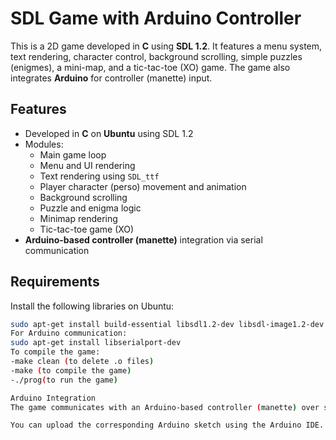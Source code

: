 # SDL Game with Arduino Controller

This is a 2D game developed in **C** using **SDL 1.2**. It features a menu system, text rendering, character control, background scrolling, simple puzzles (enigmes), a mini-map, and a tic-tac-toe (XO) game. The game also integrates **Arduino** for controller (manette) input.

## Features

- Developed in **C** on **Ubuntu** using SDL 1.2
- Modules:
  - Main game loop
  - Menu and UI rendering
  - Text rendering using `SDL_ttf`
  - Player character (perso) movement and animation
  - Background scrolling
  - Puzzle and enigma logic
  - Minimap rendering
  - Tic-tac-toe game (XO)
- **Arduino-based controller (manette)** integration via serial communication

## Requirements

Install the following libraries on Ubuntu:

```bash
sudo apt-get install build-essential libsdl1.2-dev libsdl-image1.2-dev libsdl-mixer1.2-dev libsdl-ttf2.0-dev
For Arduino communication:
sudo apt-get install libserialport-dev
To compile the game:
-make clean (to delete .o files)
-make (to compile the game)
-./prog(to run the game)

Arduino Integration
The game communicates with an Arduino-based controller (manette) over serial. Make sure your Arduino is connected and that the correct port (e.g. /dev/ttyUSB0) is used in your source code.

You can upload the corresponding Arduino sketch using the Arduino IDE.
